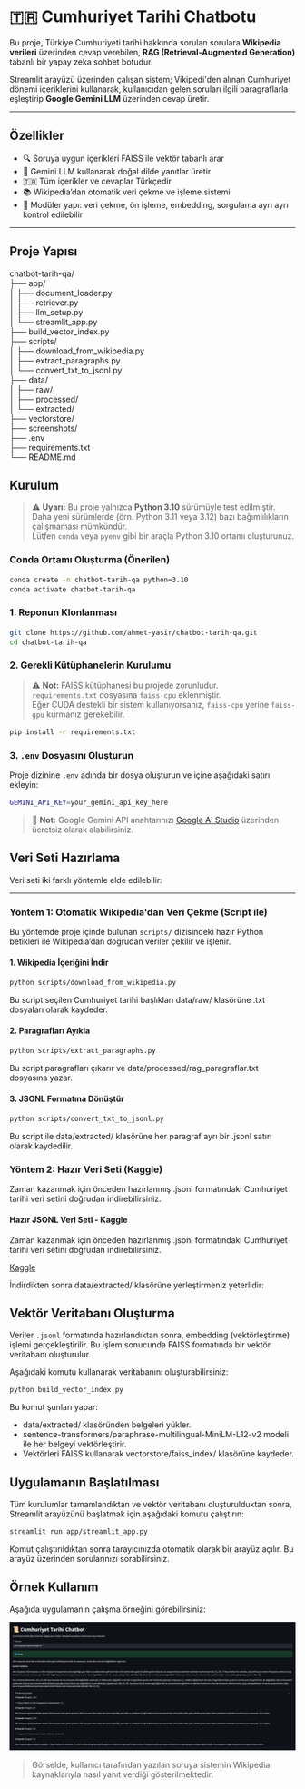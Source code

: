  # 🇹🇷 Cumhuriyet Tarihi Chatbotu

Bu proje, Türkiye Cumhuriyeti tarihi hakkında sorulan sorulara **Wikipedia verileri** üzerinden cevap verebilen, **RAG (Retrieval-Augmented Generation)** tabanlı bir yapay zeka sohbet botudur.

Streamlit arayüzü üzerinden çalışan sistem; Vikipedi'den alınan Cumhuriyet dönemi içeriklerini kullanarak, kullanıcıdan gelen soruları ilgili paragraflarla eşleştirip **Google Gemini LLM** üzerinden cevap üretir.

---

## Özellikler

- 🔍 Soruya uygun içerikleri FAISS ile vektör tabanlı arar
- 🤖 Gemini LLM kullanarak doğal dilde yanıtlar üretir
- 🇹🇷 Tüm içerikler ve cevaplar Türkçedir
- 📚 Wikipedia’dan otomatik veri çekme ve işleme sistemi
- 🧩 Modüler yapı: veri çekme, ön işleme, embedding, sorgulama ayrı ayrı kontrol edilebilir

---

##  Proje Yapısı
chatbot-tarih-qa/  
├── app/  
│ ├── document_loader.py  
│ ├── retriever.py  
│ ├── llm_setup.py  
│ └── streamlit_app.py  
├── build_vector_index.py  
├── scripts/  
│ ├── download_from_wikipedia.py  
│ ├── extract_paragraphs.py  
│ └── convert_txt_to_jsonl.py  
├── data/  
│ ├── raw/  
│ ├── processed/  
│ └── extracted/  
├── vectorstore/  
├── screenshots/  
├── .env  
├── requirements.txt  
└── README.md  

##  Kurulum

> ⚠️ **Uyarı:** Bu proje yalnızca **Python 3.10** sürümüyle test edilmiştir.  
> Daha yeni sürümlerde (örn. Python 3.11 veya 3.12) bazı bağımlılıkların çalışmaması mümkündür.  
> Lütfen `conda` veya `pyenv` gibi bir araçla Python 3.10 ortamı oluşturunuz.

### Conda Ortamı Oluşturma (Önerilen)

```bash
conda create -n chatbot-tarih-qa python=3.10
conda activate chatbot-tarih-qa
```

### 1. Reponun Klonlanması

```bash
git clone https://github.com/ahmet-yasir/chatbot-tarih-qa.git
cd chatbot-tarih-qa
```

### 2. Gerekli Kütüphanelerin Kurulumu

> ⚠️ **Not:** FAISS kütüphanesi bu projede zorunludur.  
> `requirements.txt` dosyasına `faiss-cpu` eklenmiştir.  
> Eğer CUDA destekli bir sistem kullanıyorsanız, `faiss-cpu` yerine `faiss-gpu` kurmanız gerekebilir.

```bash
pip install -r requirements.txt
```

### 3. `.env` Dosyasını Oluşturun

Proje dizinine `.env` adında bir dosya oluşturun ve içine aşağıdaki satırı ekleyin:

```bash
GEMINI_API_KEY=your_gemini_api_key_here
```

> 🔑 **Not:** Google Gemini API anahtarınızı [Google AI Studio](https://makersuite.google.com/app) üzerinden ücretsiz olarak alabilirsiniz.

##  Veri Seti Hazırlama

Veri seti iki farklı yöntemle elde edilebilir:

---

### Yöntem 1: Otomatik Wikipedia'dan Veri Çekme (Script ile)

Bu yöntemde proje içinde bulunan `scripts/` dizisindeki hazır Python betikleri ile Wikipedia’dan doğrudan veriler çekilir ve işlenir.

#### 1. Wikipedia İçeriğini İndir

```bash
python scripts/download_from_wikipedia.py
```
Bu script seçilen Cumhuriyet tarihi başlıkları data/raw/ klasörüne .txt dosyaları olarak kaydeder.

#### 2. Paragrafları Ayıkla

```bash
python scripts/extract_paragraphs.py
```
Bu script paragrafları çıkarır ve data/processed/rag_paragraflar.txt dosyasına yazar.

#### 3. JSONL Formatına Dönüştür

```bash
python scripts/convert_txt_to_jsonl.py
```
Bu script ile data/extracted/ klasörüne her paragraf ayrı bir .jsonl satırı olarak kaydedilir.

### Yöntem 2: Hazır Veri Seti (Kaggle)
Zaman kazanmak için önceden hazırlanmış .jsonl formatındaki Cumhuriyet tarihi veri setini doğrudan indirebilirsiniz.

#### Hazır JSONL Veri Seti - Kaggle
Zaman kazanmak için önceden hazırlanmış .jsonl formatındaki Cumhuriyet tarihi veri setini doğrudan indirebilirsiniz.

<a href="https://www.kaggle.com/datasets/ayasir/cumhuriyet-tarihi-belgeleri" target="_blank">Kaggle</a>

İndirdikten sonra data/extracted/ klasörüne yerleştirmeniz yeterlidir:

## Vektör Veritabanı Oluşturma

Veriler `.jsonl` formatında hazırlandıktan sonra, embedding (vektörleştirme) işlemi gerçekleştirilir. Bu işlem sonucunda FAISS formatında bir vektör veritabanı oluşturulur.

Aşağıdaki komutu kullanarak veritabanını oluşturabilirsiniz:

```bash
python build_vector_index.py
```
Bu komut şunları yapar:
- data/extracted/ klasöründen belgeleri yükler.
- sentence-transformers/paraphrase-multilingual-MiniLM-L12-v2 modeli ile her belgeyi  vektörleştirir.
- Vektörleri FAISS kullanarak vectorstore/faiss_index/ klasörüne kaydeder.

##  Uygulamanın Başlatılması

Tüm kurulumlar tamamlandıktan ve vektör veritabanı oluşturulduktan sonra, Streamlit arayüzünü başlatmak için aşağıdaki komutu çalıştırın:

```bash
streamlit run app/streamlit_app.py
```
Komut çalıştırıldıktan sonra tarayıcınızda otomatik olarak bir arayüz açılır. Bu arayüz üzerinden sorularınızı sorabilirsiniz.

## Örnek Kullanım

Aşağıda uygulamanın çalışma örneğini görebilirsiniz:

![Chatbot Ekran Görüntüsü](screenshots/ornek.png)

> Görselde, kullanıcı tarafından yazılan soruya sistemin Wikipedia kaynaklarıyla nasıl yanıt verdiği gösterilmektedir.
